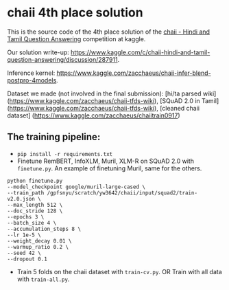 # chaii 4th place solution
This is the source code of the 4th place solution of the [chaii - Hindi and Tamil Question Answering](https://www.kaggle.com/c/chaii-hindi-and-tamil-question-answering) competition at kaggle.

Our solution write-up: https://www.kaggle.com/c/chaii-hindi-and-tamil-question-answering/discussion/287911.

Inference kernel: https://www.kaggle.com/zacchaeus/chaii-infer-blend-postpro-4models.

Dataset we made (not involved in the final submission): [hi/ta parsed wiki] (https://www.kaggle.com/zacchaeus/chaii-tfds-wiki), [SQuAD 2.0 in Tamil] (https://www.kaggle.com/zacchaeus/chaii-tfds-wiki), [cleaned chaii dataset] (https://www.kaggle.com/zacchaeus/chaiitrain0917)
## The training pipeline:
- `pip install -r requirements.txt`
- Finetune RemBERT, InfoXLM, Muril, XLM-R on SQuAD 2.0 with `finetune.py`.
An example of finetuning Muril, same for the others.
```
python finetune.py
--model_checkpoint google/muril-large-cased \
--train_path /gpfsnyu/scratch/yw3642/chaii/input/squad2/train-v2.0.json \
--max_length 512 \
--doc_stride 128 \
--epochs 3 \
--batch_size 4 \
--accumulation_steps 8 \
--lr 1e-5 \
--weight_decay 0.01 \
--warmup_ratio 0.2 \
--seed 42 \
--dropout 0.1
```
- Train 5 folds on the chaii dataset with `train-cv.py`. OR Train with all data with `train-all.py`.
